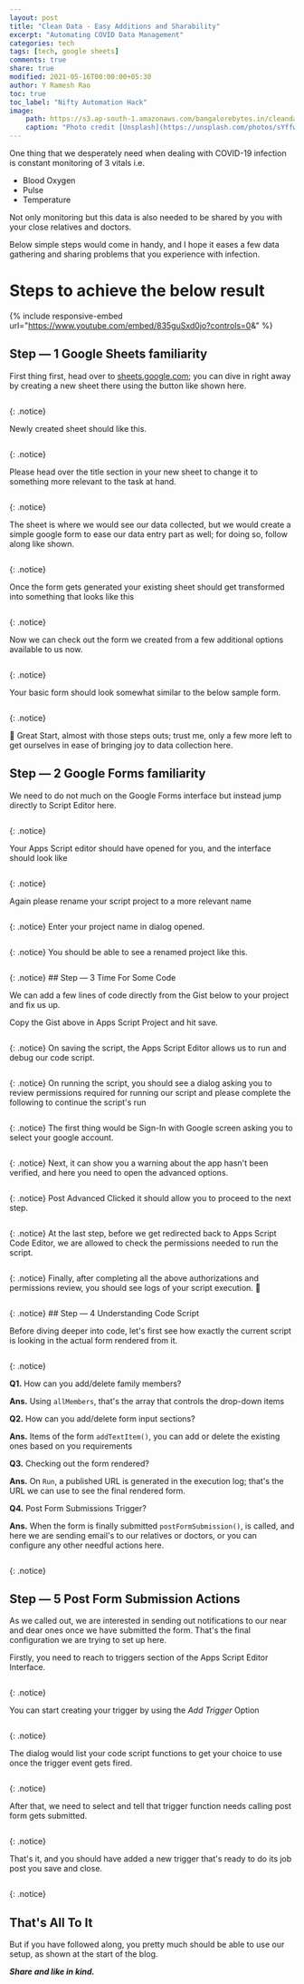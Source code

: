 ```yaml
---
layout: post
title: "Clean Data - Easy Additions and Sharability"
excerpt: "Automating COVID Data Management"
categories: tech
tags: [tech, google sheets]
comments: true
share: true
modified: 2021-05-16T00:00:00+05:30
author: Y Ramesh Rao
toc: true
toc_label: "Nifty Automation Hack"
image:
    path: https://s3.ap-south-1.amazonaws.com/bangalorebytes.in/cleandata/federico-respini-sYffw0LNr7s-unsplash.jpg
    caption: "Photo credit [Unsplash](https://unsplash.com/photos/sYffw0LNr7s)"
---
```

One thing that we desperately need when dealing with COVID-19 infection is constant monitoring of 3 vitals i.e.

* Blood Oxygen
* Pulse
* Temperature

Not only monitoring but this data is also needed to be shared by you with your close relatives and doctors.

Below simple steps would come in handy, and I hope it eases a few data gathering and sharing problems that you experience with infection.

# Steps to achieve the below result

{% include responsive-embed url="https://www.youtube.com/embed/835guSxd0jo?controls=0&amp;" %}

## Step — 1 Google Sheets familiarity

First thing first, head over to [sheets.google.com](https://sheets.google.com); you can dive in right away by creating a new sheet there using the button like shown here.

<figure class="align-center">
  <a href="https://s3.ap-south-1.amazonaws.com/bangalorebytes.in/cleandata/Step1-1-NewSheet.png" class="image-popup">
    <img src="https://s3.ap-south-1.amazonaws.com/bangalorebytes.in/cleandata/Step1-1-NewSheet.png" alt="">
  </a>  
  <figcaption></figcaption>
</figure>{: .notice}

Newly created sheet should like this.

<figure class="align-center">
  <a href="https://s3.ap-south-1.amazonaws.com/bangalorebytes.in/cleandata/Step1-2-NewlyCreatedSheet.png" class="image-popup">
    <img src="https://s3.ap-south-1.amazonaws.com/bangalorebytes.in/cleandata/Step1-2-NewlyCreatedSheet.png" alt="">
  </a>  
  <figcaption></figcaption>
</figure>{: .notice}

Please head over the title section in your new sheet to change it to something more relevant to the task at hand.

<figure class="align-center">
  <a href="https://s3.ap-south-1.amazonaws.com/bangalorebytes.in/cleandata/Step1-3-ChangingTheSheetTitle.png" class="image-popup">
    <img src="https://s3.ap-south-1.amazonaws.com/bangalorebytes.in/cleandata/Step1-3-ChangingTheSheetTitle.png" alt="">
  </a>  
  <figcaption></figcaption>
</figure>{: .notice}


The sheet is where we would see our data collected, but we would create a simple google form to ease our data entry part as well; for doing so, follow along like shown.

<figure class="align-center">
  <a href="https://s3.ap-south-1.amazonaws.com/bangalorebytes.in/cleandata/Step1-4-FormCreationTools.png" class="image-popup">
    <img src="https://s3.ap-south-1.amazonaws.com/bangalorebytes.in/cleandata/Step1-4-FormCreationTools.png" alt="">
  </a>  
  <figcaption></figcaption>
</figure>{: .notice}

Once the form gets generated your existing sheet should get transformed into something that looks like this

<figure class="align-center">
  <a href="https://s3.ap-south-1.amazonaws.com/bangalorebytes.in/cleandata/Step1-5-PostFormIsCreated.png" class="image-popup">
    <img src="https://s3.ap-south-1.amazonaws.com/bangalorebytes.in/cleandata/Step1-5-PostFormIsCreated.png" alt="">
  </a>  
  <figcaption></figcaption>
</figure>{: .notice}

Now we can check out the form we created from a few additional options available to us now.

<figure class="align-center">
  <a href="https://s3.ap-south-1.amazonaws.com/bangalorebytes.in/cleandata/Step1-6-EditingForm.png" class="image-popup">
    <img src="https://s3.ap-south-1.amazonaws.com/bangalorebytes.in/cleandata/Step1-6-EditingForm.png" alt="">
  </a>  
  <figcaption></figcaption>
</figure>{: .notice}

Your basic form should look somewhat similar to the below sample form.

<figure class="align-center">
  <a href="https://s3.ap-south-1.amazonaws.com/bangalorebytes.in/cleandata/Step1-7-FormInterface.png" class="image-popup">
    <img src="https://s3.ap-south-1.amazonaws.com/bangalorebytes.in/cleandata/Step1-7-FormInterface.png" alt="">
  </a>  
  <figcaption></figcaption>
</figure>{: .notice}

🚀 Great Start, almost with those steps outs; trust me, only a few more left to get ourselves in ease of bringing joy to data collection here.

## Step — 2 Google Forms familiarity

We need to do not much on the Google Forms interface but instead jump directly to Script Editor here.

<figure class="align-center">
  <a href="https://s3.ap-south-1.amazonaws.com/bangalorebytes.in/cleandata/Step2-1-FormToScriptEditor.png" class="image-popup">
    <img src="https://s3.ap-south-1.amazonaws.com/bangalorebytes.in/cleandata/Step2-1-FormToScriptEditor.png" alt="">
  </a>  
  <figcaption></figcaption>
</figure>{: .notice}

Your Apps Script editor should have opened for you, and the interface should look like

<figure class="align-center">
  <a href="https://s3.ap-south-1.amazonaws.com/bangalorebytes.in/cleandata/Step2-2-AppScriptEditor.png" class="image-popup">
    <img src="https://s3.ap-south-1.amazonaws.com/bangalorebytes.in/cleandata/Step2-2-AppScriptEditor.png" alt="">
  </a>  
  <figcaption></figcaption>
</figure>{: .notice}

Again please rename your script project to a more relevant name

<figure class="align-center">
  <a href="https://s3.ap-south-1.amazonaws.com/bangalorebytes.in/cleandata/Step2-3-ProjectNameChange.png" class="image-popup">
    <img src="https://s3.ap-south-1.amazonaws.com/bangalorebytes.in/cleandata/Step2-3-ProjectNameChange.png" alt="">
  </a>  
  <figcaption></figcaption>
</figure>{: .notice}
Enter your project name in dialog opened.

<figure class="align-center">
  <a href="https://s3.ap-south-1.amazonaws.com/bangalorebytes.in/cleandata/Step2-4-ProjectNameDialog.png" class="image-popup">
    <img src="https://s3.ap-south-1.amazonaws.com/bangalorebytes.in/cleandata/Step2-4-ProjectNameDialog.png" alt="">
  </a>  
  <figcaption></figcaption>
</figure>{: .notice}
You should be able to see a renamed project like this.

<figure class="align-center">
  <a href="https://s3.ap-south-1.amazonaws.com/bangalorebytes.in/cleandata/Step2-5-PostRenamedProject.png" class="image-popup">
    <img src="https://s3.ap-south-1.amazonaws.com/bangalorebytes.in/cleandata/Step2-5-PostRenamedProject.png" alt="">
  </a>  
  <figcaption></figcaption>
</figure>{: .notice}
## Step — 3 Time For Some Code

We can add a few lines of code directly from the Gist below to your project and fix us up.

<script src="https://gist.github.com/yrameshra0/2db00feed90790301c57676ae17ac710.js"></script>

Copy the Gist above in Apps Script Project and hit save.

<figure class="align-center">
  <a href="https://s3.ap-south-1.amazonaws.com/bangalorebytes.in/cleandata/Step3-1-GistScriptCopied.png" class="image-popup">
    <img src="https://s3.ap-south-1.amazonaws.com/bangalorebytes.in/cleandata/Step3-1-GistScriptCopied.png" alt="">
  </a>  
  <figcaption></figcaption>
</figure>{: .notice}
On saving the script, the Apps Script Editor allows us to run and debug our code script.

<figure class="align-center">
  <a href="https://s3.ap-south-1.amazonaws.com/bangalorebytes.in/cleandata/Step3-2-ScriptSavedOptionsAvail.png" class="image-popup">
    <img src="https://s3.ap-south-1.amazonaws.com/bangalorebytes.in/cleandata/Step3-2-ScriptSavedOptionsAvail.png" alt="">
  </a>  
  <figcaption></figcaption>
</figure>{: .notice}
On running the script, you should see a dialog asking you to review permissions required for running our script and please complete the following to continue the script's run

<figure class="align-center">
  <a href="https://s3.ap-south-1.amazonaws.com/bangalorebytes.in/cleandata/Step3-3-ScriptRunningAndPermissions.png" class="image-popup">
    <img src="https://s3.ap-south-1.amazonaws.com/bangalorebytes.in/cleandata/Step3-3-ScriptRunningAndPermissions.png" alt="">
  </a>  
  <figcaption></figcaption>
</figure>{: .notice}
The first thing would be Sign-In with Google screen asking you to select your google account.

<figure class="align-center">
  <a href="https://s3.ap-south-1.amazonaws.com/bangalorebytes.in/cleandata/Step3-4-SignInWithGoogle.png" class="image-popup">
    <img src="https://s3.ap-south-1.amazonaws.com/bangalorebytes.in/cleandata/Step3-4-SignInWithGoogle.png" alt="">
  </a>  
  <figcaption></figcaption>
</figure>{: .notice}
Next, it can show you a warning about the app hasn't been verified, and here you need to open the advanced options. 

<figure class="align-center">
  <a href="https://s3.ap-south-1.amazonaws.com/bangalorebytes.in/cleandata/Step3-5-AppSecAuthorization.png" class="image-popup">
    <img src="https://s3.ap-south-1.amazonaws.com/bangalorebytes.in/cleandata/Step3-5-AppSecAuthorization.png" alt="">
  </a>  
  <figcaption></figcaption>
</figure>{: .notice}
Post Advanced Clicked it should allow you to proceed to the next step.

<figure class="align-center">
  <a href="https://s3.ap-south-1.amazonaws.com/bangalorebytes.in/cleandata/Step3-6-AppSecAuthorizationFinal.png" class="image-popup">
    <img src="https://s3.ap-south-1.amazonaws.com/bangalorebytes.in/cleandata/Step3-6-AppSecAuthorizationFinal.png" alt="">
  </a>  
  <figcaption></figcaption>
</figure>{: .notice}
At the last step, before we get redirected back to Apps Script Code Editor, we are allowed to check the permissions needed to run the script.

<figure class="align-center">
  <a href="https://s3.ap-south-1.amazonaws.com/bangalorebytes.in/cleandata/Step3-7-FinalPermissionsReview.png" class="image-popup">
    <img src="https://s3.ap-south-1.amazonaws.com/bangalorebytes.in/cleandata/Step3-7-FinalPermissionsReview.png" alt="">
  </a>  
  <figcaption></figcaption>
</figure>{: .notice}
Finally, after completing all the above authorizations and permissions review, you should see logs of your script execution. 🥳

<figure class="align-center">
  <a href="https://s3.ap-south-1.amazonaws.com/bangalorebytes.in/cleandata/Step3-8-FinalScriptExecution.png" class="image-popup">
    <img src="https://s3.ap-south-1.amazonaws.com/bangalorebytes.in/cleandata/Step3-8-FinalScriptExecution.png" alt="">
  </a>  
  <figcaption></figcaption>
</figure>{: .notice}
## Step — 4 Understanding Code Script

Before diving deeper into code, let's first see how exactly the current script is looking in the actual form rendered from it.

<figure class="align-center">
  <a href="https://s3.ap-south-1.amazonaws.com/bangalorebytes.in/cleandata/Step4-0-FormRender.png" class="image-popup">
    <img src="https://s3.ap-south-1.amazonaws.com/bangalorebytes.in/cleandata/Step4-0-FormRender.png" alt="">
  </a>  
  <figcaption></figcaption>
</figure>{: .notice}

**Q1.** How can you add/delete family members?

**Ans.** Using <code>allMembers</code>, that's the array that controls the drop-down items

**Q2.** How can you add/delete form input sections?

**Ans.** Items of the form <code>addTextItem()</code>, you can add or delete the existing ones based on you requirements

**Q3.** Checking out the form rendered?

**Ans.** On <code>Run</code>, a published URL is generated in the execution log; that's the URL we can use to see the final rendered form.

**Q4.** Post Form Submissions Trigger?

**Ans.** When the form is finally submitted <code>postFormSubmission()</code>, is called, and here we are sending email's to our relatives or doctors, or you can configure any other needful actions here.

<figure class="align-center">
  <a href="https://s3.ap-south-1.amazonaws.com/bangalorebytes.in/cleandata/Step4-1-AllCodeExplained.png" class="image-popup">
    <img src="https://s3.ap-south-1.amazonaws.com/bangalorebytes.in/cleandata/Step4-1-AllCodeExplained.png" alt="">
  </a>  
  <figcaption></figcaption>
</figure>{: .notice}

## Step — 5 Post Form Submission Actions

As we called out, we are interested in sending out notifications to our near and dear ones once we have submitted the form. That's the final configuration we are trying to set up here.

Firstly, you need to reach to triggers section of the Apps Script Editor Interface.

<figure class="align-center">
  <a href="https://s3.ap-south-1.amazonaws.com/bangalorebytes.in/cleandata/Step5-1-TriggerSection.png" class="image-popup">
    <img src="https://s3.ap-south-1.amazonaws.com/bangalorebytes.in/cleandata/Step5-1-TriggerSection.png" alt="">
  </a>  
  <figcaption></figcaption>
</figure>{: .notice}

You can start creating your trigger by using the *Add Trigger* Option

<figure class="align-center">
  <a href="https://s3.ap-south-1.amazonaws.com/bangalorebytes.in/cleandata/Step5-2-TriggerCreation.png" class="image-popup">
    <img src="https://s3.ap-south-1.amazonaws.com/bangalorebytes.in/cleandata/Step5-2-TriggerCreation.png" alt="">
  </a>  
  <figcaption></figcaption>
</figure>{: .notice}

The dialog would list your code script functions to get your choice to use once the trigger event gets fired.

<figure class="align-center">
  <a href="https://s3.ap-south-1.amazonaws.com/bangalorebytes.in/cleandata/Step5-3-ChoosingTriggerFunction.png" class="image-popup">
    <img src="https://s3.ap-south-1.amazonaws.com/bangalorebytes.in/cleandata/Step5-3-ChoosingTriggerFunction.png" alt="">
  </a>  
  <figcaption></figcaption>
</figure>{: .notice}

After that, we need to select and tell that trigger function needs calling post form gets submitted.

<figure class="align-center">
  <a href="https://s3.ap-south-1.amazonaws.com/bangalorebytes.in/cleandata/Step5-4-SavingTriggerFunction.png" class="image-popup">
    <img src="https://s3.ap-south-1.amazonaws.com/bangalorebytes.in/cleandata/Step5-4-SavingTriggerFunction.png" alt="">
  </a>  
  <figcaption></figcaption>
</figure>{: .notice}

That's it, and you should have added a new trigger that's ready to do its job post you save and close.

<figure class="align-center">
  <a href="https://s3.ap-south-1.amazonaws.com/bangalorebytes.in/cleandata/Step5-5-SavedTriggerListed.png" class="image-popup">
    <img src="https://s3.ap-south-1.amazonaws.com/bangalorebytes.in/cleandata/Step5-5-SavedTriggerListed.png" alt="">
  </a>  
  <figcaption></figcaption>
</figure>{: .notice}

## That's All To It

But if you have followed along, you pretty much should be able to use our setup, as shown at the start of the blog. 

_**Share and like in kind.**_
